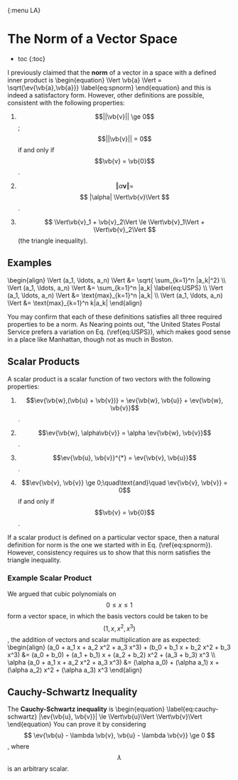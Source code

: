 {:menu LA}

# The Norm of a Vector Space

* toc
{:toc}

I previously claimed that the **norm** of a vector in a space with a defined inner product is
\begin{equation}
  \Vert \vb{a} \Vert = \sqrt{\ev{\vb{a},\vb{a}}}
  \label{eq:spnorm}
\end{equation}
and this is indeed a satisfactory form. However, other definitions are possible, consistent with the following properties:

1. $$||\vb{v}|| \ge 0$$ ; $$||\vb{v}|| = 0$$
   if and only if $$\vb{v} = \vb{0}$$.

2. $$ \Vert\alpha \mathbf{v}\Vert = $$
   $$ |\alpha| \Vert\vb{v}\Vert $$.

3. $$ \Vert\vb{v}_1 + \vb{v}_2\Vert \le \Vert\vb{v}_1\Vert + \Vert\vb{v}_2\Vert $$ (the triangle inequality).

## Examples

\begin{align}
    \Vert (a\_1, \ldots, a\_n) \Vert &= \sqrt{ \sum_{k=1}^n |a\_k|^2} \\\ 
    \Vert (a\_1, \ldots, a\_n) \Vert &= \sum\_{k=1}^n |a\_k| \label{eq:USPS} \\\ 
    \Vert (a\_1, \ldots, a\_n) \Vert &= \text{max}\_{k=1}^n |a\_k|  \\\ 
    \Vert (a\_1, \ldots, a\_n) \Vert &= \text{max}\_{k=1}^n k|a\_k|
\end{align}

You may confirm that each of these definitions satisfies all three required properties to be a norm.
As Nearing points out, "the United States Postal Service prefers a variation on Eq.&nbsp;(\ref{eq:USPS}), which makes good sense in a place like Manhattan, though not as much in Boston.

## Scalar Products

A scalar product is a scalar function of two vectors with the following properties:

1. $$\ev{\vb{w},(\vb{u} + \vb{v})} = \ev{\vb{w}, \vb{u}} + \ev{\vb{w}, \vb{v}}$$.

2. $$\ev{\vb{w}, \alpha\vb{v}} = \alpha \ev{\vb{w}, \vb{v}}$$.

3. $$\ev{\vb{u}, \vb{v}}^{*} = \ev{\vb{v}, \vb{u}}$$.

4. $$\ev{\vb{v}, \vb{v}} \ge 0;\quad\text{and}\quad \ev{\vb{v}, \vb{v}} = 0$$ if and only if
   $$\vb{v} = \vb{0}$$.

If a scalar product is defined on a particular vector space, then a natural definition for norm is the one we started with in Eq.&nbsp;(\ref{eq:spnorm}). However, consistency requires us to show that this norm satisfies the triangle inequality.

### Example Scalar Product

We argued that cubic polynomials on $$0 \le x \le 1$$ form a vector space, in which the basis vectors could be taken to be $$(1, x, x^2, x^3)$$, the addition of vectors and scalar multiplication are as expected:
\begin{align}
    (a_0 + a_1 x + a_2 x^2 + a_3 x^3) + (b_0 + b_1 x + b_2 x^2 + b_3 x^3) &=
    (a_0 + b_0) + (a_1 + b_1) x + (a_2 + b_2) x^2 + (a_3 + b_3) x^3
    \\\ 
    \alpha (a_0 + a_1 x + a_2 x^2 + a_3 x^3) &= (\alpha a_0) + (\alpha a_1) x + (\alpha a_2) x^2 + (\alpha a_3) x^3
\end{align}

## Cauchy-Schwartz Inequality

The **Cauchy-Schwartz inequality** is
\begin{equation} \label{eq:cauchy-schwartz}
  |\ev{\vb{u}, \vb{v}}| \le \Vert\vb{u}\Vert  \Vert\vb{v}\Vert
\end{equation}
You can prove it by considering
$$ \ev{\vb{u} - \lambda \vb{v}, \vb{u} - \lambda \vb{v}} \ge 0 $$, where $$\lambda$$ is an arbitrary scalar.